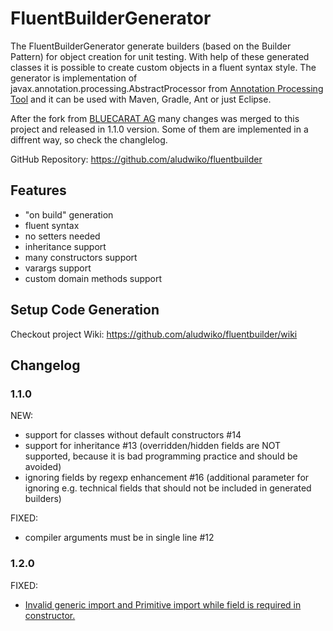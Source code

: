 # FluentBuilderGenerator

The FluentBuilderGenerator generate builders (based on the Builder Pattern) for object creation for unit testing. With help of these generated classes it is possible to create custom objects in a fluent syntax style. The generator is implementation of javax.annotation.processing.AbstractProcessor
 from [Annotation Processing Tool](http://docs.oracle.com/javase/7/docs/technotes/guides/apt/) and it can be used with Maven, Gradle, Ant or just Eclipse.

After the fork from [BLUECARAT AG](https://github.com/bluecarat/fluentbuilder) many changes was merged to this project and released in 1.1.0 version. Some of them are implemented in a diffrent way, so check the changlelog.

GitHub Repository: https://github.com/aludwiko/fluentbuilder

## Features
* "on build" generation
* fluent syntax
* no setters needed
* inheritance support
* many constructors support
* varargs support
* custom domain methods support

## Setup Code Generation

Checkout project Wiki: https://github.com/aludwiko/fluentbuilder/wiki

## Changelog
### 1.1.0
NEW:
 * support for classes without default constructors #14
 * support for inheritance #13 (overridden/hidden fields are NOT supported, because it is bad programming practice and should be avoided)
 * ignoring fields by regexp enhancement #16 (additional parameter for ignoring e.g. technical fields that should not be included in generated builders)
 
FIXED:
 * compiler arguments must be in single line #12

### 1.2.0
FIXED:
 * [Invalid generic import and Primitive import while field is required in constructor.](https://github.com/aludwiko/fluentbuilder/issues/22)

